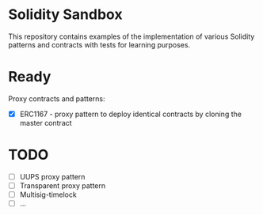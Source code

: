 # Solidity Sandbox

This repository contains examples of the implementation of various Solidity patterns and contracts with tests for learning purposes.

# Ready

Proxy contracts and patterns:

* [X] ERC1167 - proxy pattern to deploy identical contracts by cloning the master contract

# TODO

* [ ] UUPS proxy pattern
* [ ] Transparent proxy pattern
* [ ] Multisig-timelock
* [ ] ...
